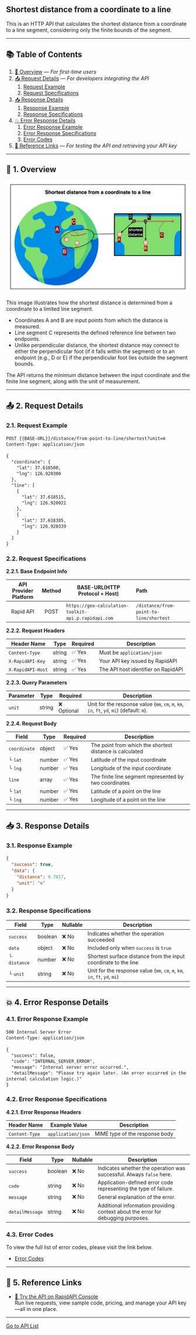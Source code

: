 ## Shortest distance from a coordinate to a line

This is an HTTP API that calculates the shortest distance from a coordinate to a line segment, considering only the finite bounds of the segment.


---

## 📚 Table of Contents

1. [🧭 Overview](#-1-overview) — *For first-time users*
2. [📤 Request Details](#-2-request-details) — *For developers integrating the API*
    1. [Request Example](#21-request-example)
    2. [Request Specifications](#22-request-specifications)
3. [📥 Response Details](#-3-response-details)
    1. [Response Example](#31-response-example)
    2. [Response Specifications](#32-response-specifications)
4. [💥 Error Response Details](#-4-error-response-details)
    1. [Error Response Example](#41-error-response-example)
    2. [Error Response Specifications](#42-error-response-specifications)
    3. [Error Codes](#43-error-codes)
5. [🔗 Reference Links](#-5-reference-links) — *For testing the API and retrieving your API key*

---

## 🧭 1. Overview

![shortest-distance-from-a-coordinate-to-a-line](./img/shortest-distance-from-a-coordinate-to-a-line.png)

This image illustrates how the shortest distance is determined from a coordinate to a limited line segment.

- Coordinates A and B are input points from which the distance is measured.
- Line segment C represents the defined reference line between two endpoints.
- Unlike perpendicular distance, the shortest distance may connect to either the perpendicular foot (if it falls within the segment) or to an endpoint (e.g., D or E) if the perpendicular foot lies outside the segment bounds.

The API returns the minimum distance between the input coordinate and the finite line segment, along with the unit of measurement.

---

## 📤 2. Request Details

### 2.1. Request Example

```http request
POST {{BASE-URL}}/distance/from-point-to-line/shortest?unit=m
Content-Type: application/json

{
  "coordinate": {
    "lat": 37.618500,
    "lng": 126.920300
  },
  "line": [
    {
      "lat": 37.618515,
      "lng": 126.920021
    },
    {
      "lat": 37.618385,
      "lng": 126.920339
    }
  ]
}
```

### 2.2. Request Specifications

**2.2.1. Base Endpoint Info**

| API Provider Platform | Method | BASE-URL(HTTP Protocol + Host)                       | Path                                    |
|:---------------------:|:------:|------------------------------------------------------|:----------------------------------------|
|       Rapid API       |  POST  | `https://geo-calculation-toolkit-api.p.rapidapi.com` | `/distance/from-point-to-line/shortest` |

**2.2.2. Request Headers**

| Header Name       | Type   | Required | Description                         |
|-------------------|--------|----------|-------------------------------------|
| `Content-Type`    | string | ✅ Yes    | Must be `application/json`          |
| `X-RapidAPI-Key`  | string | ✅ Yes    | Your API key issued by RapidAPI     |
| `X-RapidAPI-Host` | string | ✅ Yes    | The API host identifier on RapidAPI |

**2.2.3. Query Parameters**

| Parameter | Type   | Required   | Description                                                                                 |
|-----------|--------|------------|---------------------------------------------------------------------------------------------|
| `unit`    | string | ❌ Optional | Unit for the response value (`mm`, `cm`, `m`, `km`, `in`, `ft`, `yd`, `mi`) (default: `m`). |

**2.2.4. Request Body**

| Field        | Type   | Required | Description                                              |
|--------------|--------|----------|----------------------------------------------------------|
| `coordinate` | object | ✅ Yes    | The point from which the shortest distance is calculated |
| └ `lat`      | number | ✅ Yes    | Latitude of the input coordinate                         |
| └ `lng`      | number | ✅ Yes    | Longitude of the input coordinate                        |
| `line`       | array  | ✅ Yes    | The finite line segment represented by two coordinates   |
| └ `lat`      | number | ✅ Yes    | Latitude of a point on the line                          |
| └ `lng`      | number | ✅ Yes    | Longitude of a point on the line                         |

---

## 📥 3. Response Details

### 3.1. Response Example

```json
{
  "success": true,
  "data": {
    "distance": 9.7817,
    "unit": "m"
  }
}
```

### 3.2. Response Specifications

| Field        | Type    | Nullable | Description                                                                 |
|--------------|---------|----------|-----------------------------------------------------------------------------|
| `success`    | boolean | ❌ No     | Indicates whether the operation succeeded                                   |
| `data`       | object  | ❌ No     | Included only when `success` is `true`                                      |
| └ `distance` | number  | ❌ No     | Shortest surface distance from the input coordinate to the line             |
| └ `unit`     | string  | ❌ No     | Unit for the response value (`mm`, `cm`, `m`, `km`, `in`, `ft`, `yd`, `mi`) |

---

## 💥 4. Error Response Details

### 4.1. Error Response Example

```http request
500 Internal Server Error
Content-Type: application/json

{
  "success": false,
  "code": "INTERNAL_SERVER_ERROR",
  "message": "Internal server error occurred.",
  "detailMessage": "Please try again later. (An error occurred in the internal calculation logic.)"
}
```

### 4.2. Error Response Specifications

**4.2.1. Error Response Headers**

| Header Name    | Example Value      | Description                    |
|----------------|--------------------|--------------------------------|
| `Content-Type` | `application/json` | MIME type of the response body |

**4.2.2. Error Response Body**

| Field           | Type    | Nullable | Description                                                                      |
|-----------------|---------|----------|----------------------------------------------------------------------------------|
| `success`       | boolean | ❌ No     | Indicates whether the operation was successful. Always `false` here.             |
| `code`          | string  | ❌ No     | Application-defined error code representing the type of failure.                 |
| `message`       | string  | ❌ No     | General explanation of the error.                                                |
| `detailMessage` | string  | ❌ No     | Additional information providing context about the error for debugging purposes. |

### 4.3. Error Codes

To view the full list of error codes, please visit the link below.

- [Error Codes](./common/error-codes.md)

---

## 🔗 5. Reference Links

- [🚀 Try the API on RapidAPI Console](https://rapidapi.com/pepper-craft1-pepper-craft-default/api/geo-calculation-toolkit-api)  
  Run live requests, view sample code, pricing, and manage your API key—all in one place.

---

[Go to API List](../README.md)